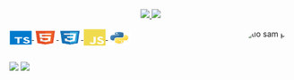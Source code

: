 <div align="center">
  <a href="https://github.com/tiosamdc">
  <img height="180em" src="https://github-readme-stats.vercel.app/api?username=tiosamdc&show_icons=true&theme=dark&include_all_commits=true&count_private=false"/>
  <img height="180em" src="https://github-readme-stats.vercel.app/api/top-langs/?username=tiosamdc&layout=compact&langs_count=7&theme=dark"/>
</div>
<div style="display: inline_block"><br>
  <img align="center" alt="tio sam-ts" height="25" width="40" src="https://raw.githubusercontent.com/devicons/devicon/master/icons/typescript/typescript-plain.svg">
  <img align="center" alt="tio sam-html" height="25" width="40" src="https://raw.githubusercontent.com/devicons/devicon/master/icons/html5/html5-original.svg">
  <img align="center" alt="tio sam-css" height="25" width="40" src="https://raw.githubusercontent.com/devicons/devicon/master/icons/css3/css3-original.svg">
  <img align="center" alt="tiosam-js" height="30" width="40" src="https://raw.githubusercontent.com/devicons/devicon/master/icons/javascript/javascript-plain.svg">
  <img align="center" alt="tio sam-python" height="25" width="40" src="https://raw.githubusercontent.com/devicons/devicon/master/icons/python/python-original.svg">
  <img align="right" alt="tio sam pic" height="150" style="border-radius:50px;" src="https://media.discordapp.net/attachments/945870994575347765/969302569732145152/fei.png?width=565&height=565">
</div>

##

<div> 
<a href="https://instagram.com/tiosamdsc" target="_blank"><img src="https://img.shields.io/badge/Instagram-E4405F?style=for-the-badge&logo=instagram&logoColor=white"></a>
<a href="https://discord.gg/globo" target="_blank"><img src="https://img.shields.io/badge/Discord-7289DA?style=for-the-badge&logo=discord&logoColor=white"></a>
  
</div>
